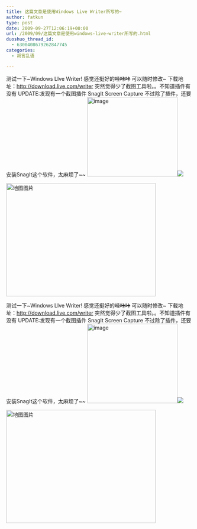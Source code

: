 ```yaml
---
title: 这篇文章是使用Windows Live Writer所写的~
author: fatkun
type: post
date: 2009-09-27T12:06:19+00:00
url: /2009/09/这篇文章是使用windows-live-writer所写的.html
duoshuo_thread_id:
  - 6300408679262847745
categories:
  - 胡言乱语

---
```

测试一下~Windows LIve Writer!
感觉还挺好的~~哇咔咔~~
可以随时修改~
下载地址：<http://download.live.com/writer>
突然觉得少了截图工具啦。。不知道插件有没有
UPDATE:发现有一个截图插件 SnagIt Screen Capture 不过除了插件，还要安装SnagIt这个软件，太麻烦了~~ 
[<img title="image" style="border-top-width: 0px; display: inline; border-left-width: 0px; border-bottom-width: 0px; border-right-width: 0px" height="214" alt="image" src="http://fatkun.com/upload/2009/9/image_thumb.png" width="244" border="0" />][1]![][2] 
<div class="wlWriterEditableSmartContent" id="scid:84E294D0-71C9-4bd0-A0FE-95764E0368D9:afc2cb84-5b17-481a-8534-6073d56e2013" style="padding-right: 0px; display: inline; padding-left: 0px; float: none; padding-bottom: 0px; margin: 0px; padding-top: 0px">  <a href="http://www.bing.com/maps/default.aspx?v=2&cp=23.05225~113.3906&lvl=13&style=r&sp=aN.23.05004_113.3937_%25u5e7f%25u5dde%25u5927%25u5b66%25u57ce_&mkt=en-us&FORM=LLWR" id="map-09a74042-f078-47e3-8892-59e59fc6aa18" alt="查看地图" title="查看地图"><img src="http://fatkun.com/upload/2009/9/map-2af90af8c873.jpg" width="404" height="305" alt="地图图片" /></a></div>
<!--more-->

测试一下~Windows LIve Writer!
感觉还挺好的~~哇咔咔~~
可以随时修改~
下载地址：<http://download.live.com/writer>
突然觉得少了截图工具啦。。不知道插件有没有
UPDATE:发现有一个截图插件 SnagIt Screen Capture 不过除了插件，还要安装SnagIt这个软件，太麻烦了~~ 
[<img title="image" style="border-top-width: 0px; display: inline; border-left-width: 0px; border-bottom-width: 0px; border-right-width: 0px" height="214" alt="image" src="http://fatkun.com/upload/2009/9/image_thumb.png" width="244" border="0" />][1]![][2] 
<div class="wlWriterEditableSmartContent" id="scid:84E294D0-71C9-4bd0-A0FE-95764E0368D9:afc2cb84-5b17-481a-8534-6073d56e2013" style="padding-right: 0px; display: inline; padding-left: 0px; float: none; padding-bottom: 0px; margin: 0px; padding-top: 0px">  <a href="http://www.bing.com/maps/default.aspx?v=2&cp=23.05225~113.3906&lvl=13&style=r&sp=aN.23.05004_113.3937_%25u5e7f%25u5dde%25u5927%25u5b66%25u57ce_&mkt=en-us&FORM=LLWR" id="map-09a74042-f078-47e3-8892-59e59fc6aa18" alt="查看地图" title="查看地图"><img src="http://fatkun.com/upload/2009/9/map-2af90af8c873.jpg" width="404" height="305" alt="地图图片" /></a></div>

 [1]: http://fatkun.com/upload/2009/9/image_2.png
 [2]: http://www.zu14.cn/coolemotion/emotions/cb_13.gif